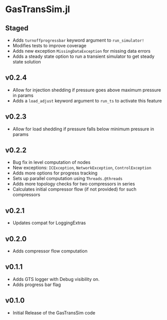 # GasTransSim.jl 

## Staged
- Adds `turnoffprogressbar` keyword argument to `run_simulator!` 
- Modifies tests to improve coverage 
- Adds new exception `MissingDataException` for missing data errors
- Adds a steady state option to run a transient simulator to get steady state solution

## v0.2.4 
- Allow for injection shedding if pressure goes above maximum pressure in params 
- Adds a `load_adjust` keyword argument to `run_ts` to activate this feature


## v0.2.3 
- Allow for load shedding if pressure falls below minimum pressure in params 
  
## v0.2.2 
- Bug fix in level computation of nodes 
- New exceptions: `ICException`, `NetworkException`, `ControlException`
- Adds more options for progress tracking
- Sets up parallel computation using `Threads.@threads`
- Adds more topology checks for two compressors in series
- Calculates initial compressor flow (if not provided) for such compressors

## v0.2.1
- Updates compat for LoggingExtras

## v0.2.0 
- Adds compressor flow computation 

## v0.1.1
- Adds GTS logger with Debug visibility on. 
- Adds progress bar flag

## v0.1.0
- Initial Release of the GasTransSim code
